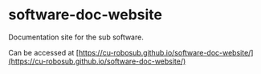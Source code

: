 # software-doc-website
Documentation site for the sub software.

Can be accessed at [https://cu-robosub.github.io/software-doc-website/](https://cu-robosub.github.io/software-doc-website/)
